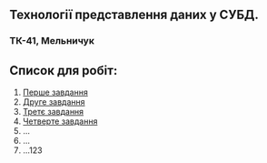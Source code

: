 ## Технології представлення даних у СУБД.
### ТК-41, Мельничук
## Список для робіт:
1. [Перше завдання](lab_1/)
2. [Друге завдання](lab_2/)
3. [Третє завдання](lab_3/)
4. [Четверте завдання](lab_4/)
5. ...
6. ...
7. ...123
